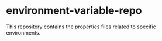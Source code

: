 # environment-variable-repo
This repository contains the properties files related to specific environments.
